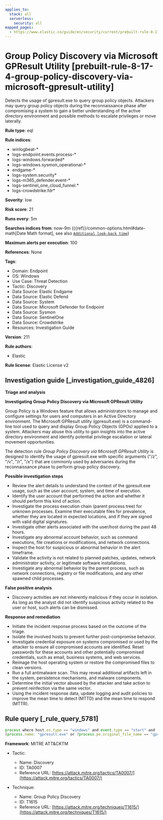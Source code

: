 ```yaml
---
applies_to:
  stack: all
  serverless:
    security: all
mapped_pages:
  - https://www.elastic.co/guide/en/security/current/prebuilt-rule-8-17-4-group-policy-discovery-via-microsoft-gpresult-utility.html
---
```


# Group Policy Discovery via Microsoft GPResult Utility [prebuilt-rule-8-17-4-group-policy-discovery-via-microsoft-gpresult-utility]

Detects the usage of gpresult.exe to query group policy objects. Attackers may query group policy objects during the reconnaissance phase after compromising a system to gain a better understanding of the active directory environment and possible methods to escalate privileges or move laterally.

**Rule type**: eql

**Rule indices**:

* winlogbeat-*
* logs-endpoint.events.process-*
* logs-windows.forwarded*
* logs-windows.sysmon_operational-*
* endgame-*
* logs-system.security*
* logs-m365_defender.event-*
* logs-sentinel_one_cloud_funnel.*
* logs-crowdstrike.fdr*

**Severity**: low

**Risk score**: 21

**Runs every**: 5m

**Searches indices from**: now-9m ({{ref}}/common-options.html#date-math[Date Math format], see also [`Additional look-back time`](docs-content://solutions/security/detect-and-alert/create-detection-rule.md#rule-schedule))

**Maximum alerts per execution**: 100

**References**: None

**Tags**:

* Domain: Endpoint
* OS: Windows
* Use Case: Threat Detection
* Tactic: Discovery
* Data Source: Elastic Endgame
* Data Source: Elastic Defend
* Data Source: System
* Data Source: Microsoft Defender for Endpoint
* Data Source: Sysmon
* Data Source: SentinelOne
* Data Source: Crowdstrike
* Resources: Investigation Guide

**Version**: 211

**Rule authors**:

* Elastic

**Rule license**: Elastic License v2

## Investigation guide [_investigation_guide_4826]

**Triage and analysis**

**Investigating Group Policy Discovery via Microsoft GPResult Utility**

Group Policy is a Windows feature that allows administrators to manage and configure settings for users and computers in an Active Directory environment. The Microsoft GPResult utility (gpresult.exe) is a command-line tool used to query and display Group Policy Objects (GPOs) applied to a system. Attackers may abuse this utility to gain insights into the active directory environment and identify potential privilege escalation or lateral movement opportunities.

The detection rule *Group Policy Discovery via Microsoft GPResult Utility* is designed to identify the usage of gpresult.exe with specific arguments ("/z", "/v", "/r", "/x") that are commonly used by adversaries during the reconnaissance phase to perform group policy discovery.

**Possible investigation steps**

* Review the alert details to understand the context of the gpresult.exe usage, such as the user account, system, and time of execution.
* Identify the user account that performed the action and whether it should perform this kind of action.
* Investigate the process execution chain (parent process tree) for unknown processes. Examine their executable files for prevalence, whether they are located in expected locations, and if they are signed with valid digital signatures.
* Investigate other alerts associated with the user/host during the past 48 hours.
* Investigate any abnormal account behavior, such as command executions, file creations or modifications, and network connections.
* Inspect the host for suspicious or abnormal behavior in the alert timeframe.
* Validate the activity is not related to planned patches, updates, network administrator activity, or legitimate software installations.
* Investigate any abnormal behavior by the parent process, such as network connections, registry or file modifications, and any other spawned child processes.

**False positive analysis**

* Discovery activities are not inherently malicious if they occur in isolation. As long as the analyst did not identify suspicious activity related to the user or host, such alerts can be dismissed.

**Response and remediation**

* Initiate the incident response process based on the outcome of the triage.
* Isolate the involved hosts to prevent further post-compromise behavior.
* Investigate credential exposure on systems compromised or used by the attacker to ensure all compromised accounts are identified. Reset passwords for these accounts and other potentially compromised credentials, such as email, business systems, and web services.
* Reimage the host operating system or restore the compromised files to clean versions.
* Run a full antimalware scan. This may reveal additional artifacts left in the system, persistence mechanisms, and malware components.
* Determine the initial vector abused by the attacker and take action to prevent reinfection via the same vector.
* Using the incident response data, update logging and audit policies to improve the mean time to detect (MTTD) and the mean time to respond (MTTR).


## Rule query [_rule_query_5781]

```js
process where host.os.type == "windows" and event.type == "start" and
(process.name: "gpresult.exe" or ?process.pe.original_file_name == "gprslt.exe") and process.args: ("/z", "/v", "/r", "/x")
```

**Framework**: MITRE ATT&CKTM

* Tactic:

    * Name: Discovery
    * ID: TA0007
    * Reference URL: [https://attack.mitre.org/tactics/TA0007/](https://attack.mitre.org/tactics/TA0007/)

* Technique:

    * Name: Group Policy Discovery
    * ID: T1615
    * Reference URL: [https://attack.mitre.org/techniques/T1615/](https://attack.mitre.org/techniques/T1615/)




